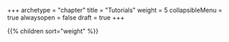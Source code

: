 +++
archetype = "chapter"
title = "Tutorials"
weight = 5
collapsibleMenu = true
alwaysopen = false
draft = true
+++

{{% children sort="weight" %}}

